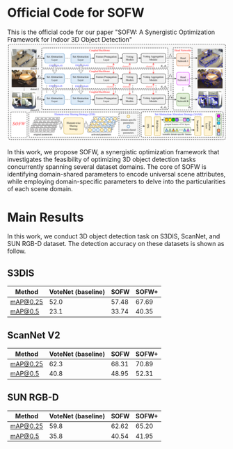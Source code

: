 # Official Code for SOFW
This is the official code for our paper "SOFW: A Synergistic Optimization Framework for Indoor 3D Object Detection"
![comparison](https://github.com/mooncake199809/SOFW/blob/main/docs/overall.png)

In this work, we propose SOFW, a synergistic optimization framework that investigates the feasibility of optimizing 3D object detection tasks concurrently spanning several dataset domains.
The core of SOFW is identifying domain-shared parameters to encode universal scene attributes, while employing domain-specific parameters to delve into the particularities of each scene domain. 


# Main Results
In this work, we conduct 3D object detection task on S3DIS, ScanNet, and SUN RGB-D dataset.
The detection accuracy on these datasets is shown as follow.

## S3DIS 
 Method       | VoteNet (baseline) |  SOFW  |  SOFW+  | 
--------------|--------------------|--------|---------|
 mAP@0.25     | 52.0               | 57.48  | 67.69   |
 mAP@0.5      | 23.1               | 33.74  | 40.35   |

## ScanNet V2
 Method       | VoteNet (baseline) |  SOFW  |  SOFW+  | 
--------------|--------------------|--------|---------|
 mAP@0.25     | 62.3               | 68.31  | 70.89   |
 mAP@0.5      | 40.8               | 48.95  | 52.31   |

 ## SUN RGB-D 
 Method       | VoteNet (baseline) |  SOFW  |  SOFW+  | 
--------------|--------------------|--------|---------|
 mAP@0.25     | 59.8               | 62.62  | 65.20   |
 mAP@0.5      | 35.8               | 40.54  | 41.95   |
